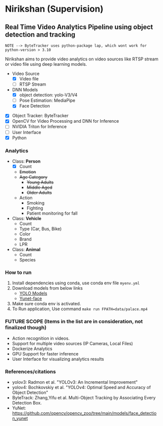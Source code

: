 # Nirikshan (Supervision)
## Real Time Video Analytics Pipeline using object detection and tracking 

    NOTE --> ByteTracker uses python-package lap, which wont work for python-version > 3.10

Nirikshan aims to provide video analytics on video sources like RTSP stream or video file using deep learning models.

- Video Source
  - [x] Video file
  - [ ] RTSP Stream
- DNN Models
  - [x] object detection: yolo-V3/V4
  - [ ] Pose Estimation: MediaPipe
  - [x] Face Detection
- [x] Object Tracker: ByteTracker
- [x] OpenCV for Video Processing and DNN for Inference
- [ ] NVIDIA Triton for Inference
- [ ] User Interface
- [x] Python

### Analytics
- Class: **Person**
  - [x] Count 
  - ~~Emotion~~
  - ~~Age Category~~
    - ~~Young Adults~~
    - ~~Middle Aged~~
    - ~~Older Adults~~
  - Action
    - Smoking
    - Fighting
    - Patient monitoring for fall
- Class: **Vehicle**
   - Count
   - Type (Car, Bus, Bike)
   - Color
   - Brand
   - LPR
- Class: **Animal**
  - Count
  - Species

### How to run
1. Install dependencies using conda, use conda env file `myenv.yml`
2. Download models from below links
    - [YOLO Models](https://github.com/AlexeyAB/darknet?tab=readme-ov-file#pre-trained-models)
    - [Yunet-face](https://github.com/opencv/opencv_zoo/tree/main/models/face_detection_yunet)
3. Make sure conda env is activated.
4. To Run application, Use command `make run FPATH=data/palace.mp4`
### FUTURE SCOPE (Items in the list are in consideration, not finalized though)
- Action recognition in videos.
- Support for multiple video sources (IP Cameras, Local Files)
- Dockerize Analytics
- GPU Support for faster inference
- User Interface for visualizing analytics results

### References/citations
- yolov3: Radmon et al. "YOLOv3: An Incremental Improvement"
- yolov4: Bochkovskiy et al. "YOLOv4: Optimal Speed and Accuracy of Object Detection"
- ByteTrack: Zhang,Yifu et al. Multi-Object Tracking by Associating Every Detection Box.
- YuNet: https://github.com/opencv/opencv_zoo/tree/main/models/face_detection_yunet
